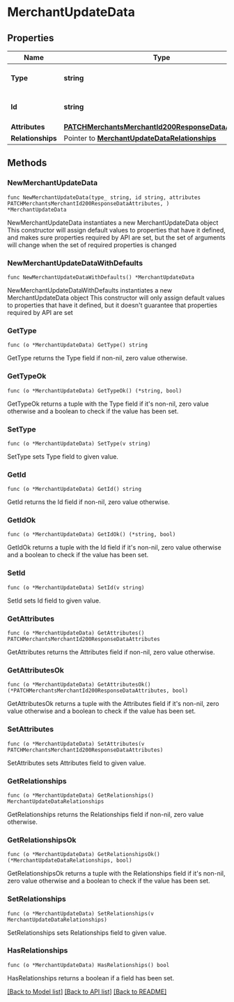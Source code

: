 # MerchantUpdateData

## Properties

Name | Type | Description | Notes
------------ | ------------- | ------------- | -------------
**Type** | **string** | The resource&#39;s type | 
**Id** | **string** | The resource&#39;s id | 
**Attributes** | [**PATCHMerchantsMerchantId200ResponseDataAttributes**](PATCHMerchantsMerchantId200ResponseDataAttributes.md) |  | 
**Relationships** | Pointer to [**MerchantUpdateDataRelationships**](MerchantUpdateDataRelationships.md) |  | [optional] 

## Methods

### NewMerchantUpdateData

`func NewMerchantUpdateData(type_ string, id string, attributes PATCHMerchantsMerchantId200ResponseDataAttributes, ) *MerchantUpdateData`

NewMerchantUpdateData instantiates a new MerchantUpdateData object
This constructor will assign default values to properties that have it defined,
and makes sure properties required by API are set, but the set of arguments
will change when the set of required properties is changed

### NewMerchantUpdateDataWithDefaults

`func NewMerchantUpdateDataWithDefaults() *MerchantUpdateData`

NewMerchantUpdateDataWithDefaults instantiates a new MerchantUpdateData object
This constructor will only assign default values to properties that have it defined,
but it doesn't guarantee that properties required by API are set

### GetType

`func (o *MerchantUpdateData) GetType() string`

GetType returns the Type field if non-nil, zero value otherwise.

### GetTypeOk

`func (o *MerchantUpdateData) GetTypeOk() (*string, bool)`

GetTypeOk returns a tuple with the Type field if it's non-nil, zero value otherwise
and a boolean to check if the value has been set.

### SetType

`func (o *MerchantUpdateData) SetType(v string)`

SetType sets Type field to given value.


### GetId

`func (o *MerchantUpdateData) GetId() string`

GetId returns the Id field if non-nil, zero value otherwise.

### GetIdOk

`func (o *MerchantUpdateData) GetIdOk() (*string, bool)`

GetIdOk returns a tuple with the Id field if it's non-nil, zero value otherwise
and a boolean to check if the value has been set.

### SetId

`func (o *MerchantUpdateData) SetId(v string)`

SetId sets Id field to given value.


### GetAttributes

`func (o *MerchantUpdateData) GetAttributes() PATCHMerchantsMerchantId200ResponseDataAttributes`

GetAttributes returns the Attributes field if non-nil, zero value otherwise.

### GetAttributesOk

`func (o *MerchantUpdateData) GetAttributesOk() (*PATCHMerchantsMerchantId200ResponseDataAttributes, bool)`

GetAttributesOk returns a tuple with the Attributes field if it's non-nil, zero value otherwise
and a boolean to check if the value has been set.

### SetAttributes

`func (o *MerchantUpdateData) SetAttributes(v PATCHMerchantsMerchantId200ResponseDataAttributes)`

SetAttributes sets Attributes field to given value.


### GetRelationships

`func (o *MerchantUpdateData) GetRelationships() MerchantUpdateDataRelationships`

GetRelationships returns the Relationships field if non-nil, zero value otherwise.

### GetRelationshipsOk

`func (o *MerchantUpdateData) GetRelationshipsOk() (*MerchantUpdateDataRelationships, bool)`

GetRelationshipsOk returns a tuple with the Relationships field if it's non-nil, zero value otherwise
and a boolean to check if the value has been set.

### SetRelationships

`func (o *MerchantUpdateData) SetRelationships(v MerchantUpdateDataRelationships)`

SetRelationships sets Relationships field to given value.

### HasRelationships

`func (o *MerchantUpdateData) HasRelationships() bool`

HasRelationships returns a boolean if a field has been set.


[[Back to Model list]](../README.md#documentation-for-models) [[Back to API list]](../README.md#documentation-for-api-endpoints) [[Back to README]](../README.md)


